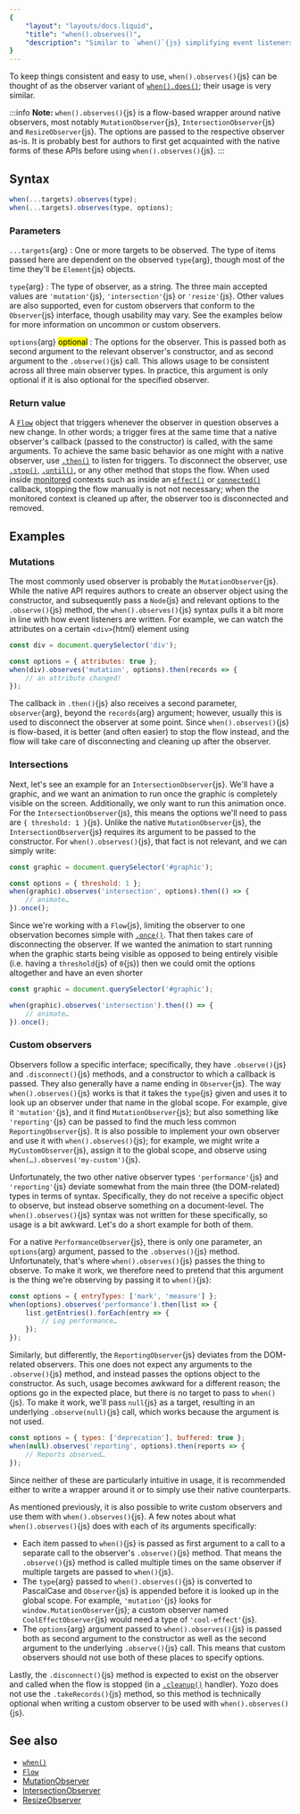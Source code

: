 ```yaml
---
{
	"layout": "layouts/docs.liquid",
	"title": "when().observes()",
	"description": "Similar to `when()`{js} simplifying event listeners, `when().observes()`{js} helps using native observers both inside and outside Yozo components."
}
---
```


To keep things consistent and easy to use, `when().observes()`{js} can be thought of as the observer variant of [`when().does()`](/docs/when/); their usage is very similar.

:::info
**Note:** `when().observes()`{js} is a flow-based wrapper around native observers, most notably `MutationObserver`{js}, `IntersectionObserver`{js} and `ResizeObserver`{js}. The options are passed to the respective observer as-is. It is probably best for authors to first get acquainted with the native forms of these APIs before using `when().observes()`{js}.
:::

## Syntax

```js
when(...targets).observes(type);
when(...targets).observes(type, options);
```

### Parameters

`...targets`{arg}
: One or more targets to be observed. The type of items passed here are dependent on the observed `type`{arg}, though most of the time they'll be `Element`{js} objects.

`type`{arg}
: The type of observer, as a string. The three main accepted values are `'mutation'`{js}, `'intersection'`{js} or `'resize'`{js}. Other values are also supported, even for custom observers that conform to the `Observer`{js} interface, though usability may vary. See the examples below for more information on uncommon or custom observers.

`options`{arg} <mark>optional</mark>
: The options for the observer. This is passed both as second argument to the relevant observer's constructor, and as second argument to the `.observe()`{js} call. This allows usage to be consistent across all three main observer types. In practice, this argument is only optional if it is also optional for the specified observer.

### Return value

A [`Flow`](/docs/flow/) object that triggers whenever the observer in question observes a new change. In other words; a trigger fires at the same time that a native observer's callback (passed to the constructor) is called, with the same arguments. To achieve the same basic behavior as one might with a native observer, use [`.then()`](/docs/flow/then/) to listen for triggers. To disconnect the observer, use [`.stop()`](/docs/flow/stop/), [`.until()`](/docs/flow/until/), or any other method that stops the flow. When used inside [monitored](/docs/monitor/) contexts such as inside an [`effect()`](/docs/effect/) or [`connected()`](/docs/components/connected) callback, stopping the flow manually is not not necessary; when the monitored context is cleaned up after, the observer too is disconnected and removed.

## Examples

### Mutations

The most commonly used observer is probably the `MutationObserver`{js}. While the native API requires authors to create an observer object using the constructor, and subsequently pass a `Node`{js} and relevant options to the `.observe()`{js} method, the `when().observes()`{js} syntax pulls it a bit more in line with how event listeners are written. For example, we can watch the attributes on a certain `<div>`{html} element using

```js
const div = document.querySelector('div');

const options = { attributes: true };
when(div).observes('mutation', options).then(records => {
	// an attribute changed!
});
```

The callback in `.then()`{js} also receives a second parameter, `observer`{arg}, beyond the `records`{arg} argument; however, usually this is used to disconnect the observer at some point. Since `when().observes()`{js} is flow-based, it is better (and often easier) to stop the flow instead, and the flow will take care of disconnecting and cleaning up after the observer.

### Intersections

Next, let's see an example for an `IntersectionObserver`{js}. We'll have a graphic, and we want an animation to run once the graphic is completely visible on the screen. Additionally, we only want to run this animation once. For the `IntersectionObserver`{js}, this means the options we'll need to pass are `{ threshold: 1 }`{js}. Unlike the native `MutationObserver`{js}, the `IntersectionObserver`{js} requires its argument to be passed to the constructor. For `when().observes()`{js}, that fact is not relevant, and we can simply write:

```js
const graphic = document.querySelector('#graphic');

const options = { threshold: 1 };
when(graphic).observes('intersection', options).then(() => {
	// animate…
}).once();
```

Since we're working with a `Flow`{js}, limiting the observer to one observation becomes simple with [`.once()`](/docs/flow/once/). That then takes care of disconnecting the observer. If we wanted the animation to start running when the graphic starts being visible as opposed to being entirely visible (i.e. having a `threshold`{js} of `0`{js}) then we could omit the options altogether and have an even shorter

```js
const graphic = document.querySelector('#graphic');

when(graphic).observes('intersection').then(() => {
	// animate…
}).once();
```

### Custom observers

Observers follow a specific interface; specifically, they have `.observe()`{js} and `.disconnect()`{js} methods, and a constructor to which a callback is passed. They also generally have a name ending in `Observer`{js}. The way `when().observes()`{js} works is that it takes the `type`{js} given and uses it to look up an observer under that name in the global scope. For example, give it `'mutation'`{js}, and it find `MutationObserver`{js}; but also something like `'reporting'`{js} can be passed to find the much less common `ReportingObserver`{js}. It is also possible to implement your own observer and use it with `when().observes()`{js}; for example, we might write a `MyCustomObserver`{js}, assign it to the global scope, and observe using `when(…).observes('my-custom')`{js}.

Unfortunately, the two other native observer types `'performance'`{js} and `'reporting'`{js} deviate somewhat from the main three (the DOM-related) types in terms of syntax. Specifically, they do not receive a specific object to observe, but instead observe something on a document-level. The `when().observes()`{js} syntax was not written for these specifically, so usage is a bit awkward. Let's do a short example for both of them.

For a native `PerformanceObserver`{js}, there is only one parameter, an `options`{arg} argument, passed to the `.observes()`{js} method. Unfortunately, that's where `when().observes()`{js} passes the thing to observe. To make it work, we therefore need to pretend that this argument is the thing we're observing by passing it to `when()`{js}:

```js
const options = { entryTypes: ['mark', 'measure'] };
when(options).observes('performance').then(list => {
	list.getEntries().forEach(entry => {
		// Log performance…
	});
});
```

Similarly, but differently, the `ReportingObserver`{js} deviates from the DOM-related observers. This one does not expect any arguments to the `.observe()`{js} method, and instead passes the options object to the constructor. As such, usage becomes awkward for a different reason; the options go in the expected place, but there is no target to pass to `when()`{js}. To make it work, we'll pass `null`{js} as a target, resulting in an underlying `.observe(null)`{js} call, which works because the argument is not used.

```js
const options = { types: ['deprecation'], buffered: true };
when(null).observes('reporting', options).then(reports => {
	// Reports observed…
});
```

Since neither of these are particularly intuitive in usage, it is recommended either to write a wrapper around it or to simply use their native counterparts.

As mentioned previously, it is also possible to write custom observers and use them with `when().observes()`{js}. A few notes about what `when().observes()`{js} does with each of its arguments specifically:

- Each item passed to `when()`{js} is passed as first argument to a call to a separate call to the observer's `.observe()`{js} method. That means the `.observe()`{js} method is called multiple times on the same observer if multiple targets are passed to `when()`{js}.
- The `type`{arg} passed to `when().observes()`{js} is converted to PascalCase and `Observer`{js} is appended before it is looked up in the global scope. For example, `'mutation'`{js} looks for `window.MutationObserver`{js}; a custom observer named `CoolEffectObserver`{js} would need a type of `'cool-effect'`{js}.
- The `options`{arg} argument passed to `when().observes()`{js} is passed both as second argument to the constructor as well as the second argument to the underlying `.observe()`{js} call. This means that custom observers should not use both of these places to specify options.

Lastly, the `.disconnect()`{js} method is expected to exist on the observer and called when the flow is stopped (in a [`.cleanup()`](/docs/flow/cleanup/) handler). Yozo does not use the `.takeRecords()`{js} method, so this method is technically optional when writing a custom observer to be used with `when().observes()`{js}.

## See also

- [`when()`](/docs/when/)
- [`Flow`](/docs/flow/)
- [MutationObserver](https://developer.mozilla.org/en-US/docs/Web/API/MutationObserver)
- [IntersectionObserver](https://developer.mozilla.org/en-US/docs/Web/API/IntersectionObserver)
- [ResizeObserver](https://developer.mozilla.org/en-US/docs/Web/API/ResizeObserver)
